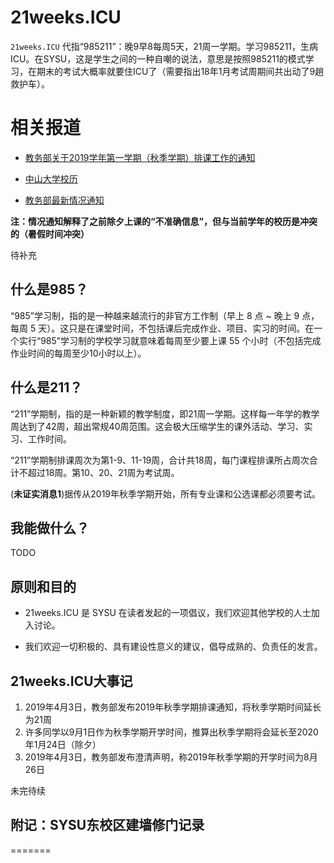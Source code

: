 # 21weeks.ICU

`21weeks.ICU` 代指“985211”：晚9早8每周5天，21周一学期。学习985211，生病ICU。在SYSU，这是学生之间的一种自嘲的说法，意思是按照985211的模式学习，在期末的考试大概率就要住ICU了（需要指出18年1月考试周期间共出动了9趟救护车）。

相关报道
======= 
- [教务部关于2019学年第一学期（秋季学期）排课工作的通知](http://jwb.sysu.edu.cn/content/47019?from=timeline&isappinstalled=0)  

- [中山大学校历](http://jwb.sysu.edu.cn/calendar)  
  
- [教务部最新情况通知](http://jwb.sysu.edu.cn/content/47020)  

**注：情况通知解释了之前除夕上课的“不准确信息”，但与当前学年的校历是冲突的（暑假时间冲突）**  

待补充

什么是985？
---

“985”学习制，指的是一种越来越流行的非官方工作制（早上 8 点 ~ 晚上 9 点，每周 5 天）。这只是在课堂时间，不包括课后完成作业、项目、实习的时间。在一个实行“985”学习制的学校学习就意味着每周至少要上课 55 个小时（不包括完成作业时间的每周至少10小时以上）。

什么是211？
---

“211”学期制，指的是一种新颖的教学制度，即21周一学期。这样每一年学的教学周达到了42周，超出常规40周范围。这会极大压缩学生的课外活动、学习、实习、工作时间。  

“211”学期制排课周次为第1-9、11-19周，合计共18周，每门课程排课所占周次合计不超过18周。第10、20、21周为考试周。  

(**未证实消息1**)据传从2019年秋季学期开始，所有专业课和公选课都必须要考试。  

我能做什么？
---
TODO

原则和目的
---

* 21weeks.ICU 是 SYSU 在读者发起的一项倡议，我们欢迎其他学校的人士加入讨论。

* 我们欢迎一切积极的、具有建设性意义的建议，倡导成熟的、负责任的发言。


21weeks.ICU大事记
---  
1. 2019年4月3日，教务部发布2019年秋季学期排课通知，将秋季学期时间延长为21周  
2. 许多同学以9月1日作为秋季学期开学时间，推算出秋季学期将会延长至2020年1月24日（除夕）  
3. 2019年4月3日，教务部发布澄清声明，称2019年秋季学期的开学时间为8月26日  

未完待续  

附记：SYSU东校区建墙修门记录  
---  
=======
